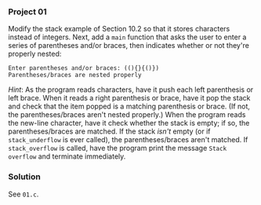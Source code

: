 ### Project 01

Modify the stack example of Section 10.2 so that it stores characters instead of
integers. Next, add a `main` function that asks the user to enter a series of
parentheses and/or braces, then indicates whether or not they're properly
nested:

```
Enter parentheses and/or braces: ((){}{()})
Parentheses/braces are nested properly
```

_Hint_: As the program reads characters, have it push each left parenthesis or
left brace. When it reads a right parenthesis or brace, have it pop the stack
and check that the item popped is a matching parenthesis or brace. (If not, the
parentheses/braces aren't nested properly.) When the program reads the new-line
character, have it check whether the stack is empty; if so, the
parentheses/braces are matched. If the stack _isn't_ empty (or if
`stack_underflow` is ever called), the parentheses/braces aren't matched. If
`stack_overflow` is called, have the program print the message `Stack overflow`
and terminate immediately.

### Solution

See `01.c`.
